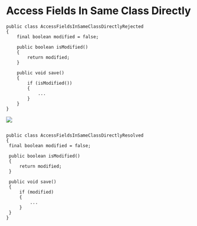 Access Fields In Same Class Directly
======

```
public class AccessFieldsInSameClassDirectlyRejected
{
    final boolean modified = false;
    
    public boolean isModified()
    {
        return modified;
    }

    public void save()
    {
        if (isModified())
        {
            ...
        }
    }
}
   ```
   
   ![](http://www.iconki.com/icons/Software-Applications/32x32-Applications-Basics/arrow_down_blue.png)
   
   ```
   
public class AccessFieldsInSameClassDirectlyResolved
{
    final boolean modified = false;
   	
    public boolean isModified()
    {
        return modified;
    }

    public void save()
    {
        if (modified) 
        {
            ...
        }
    }
}
   ```
